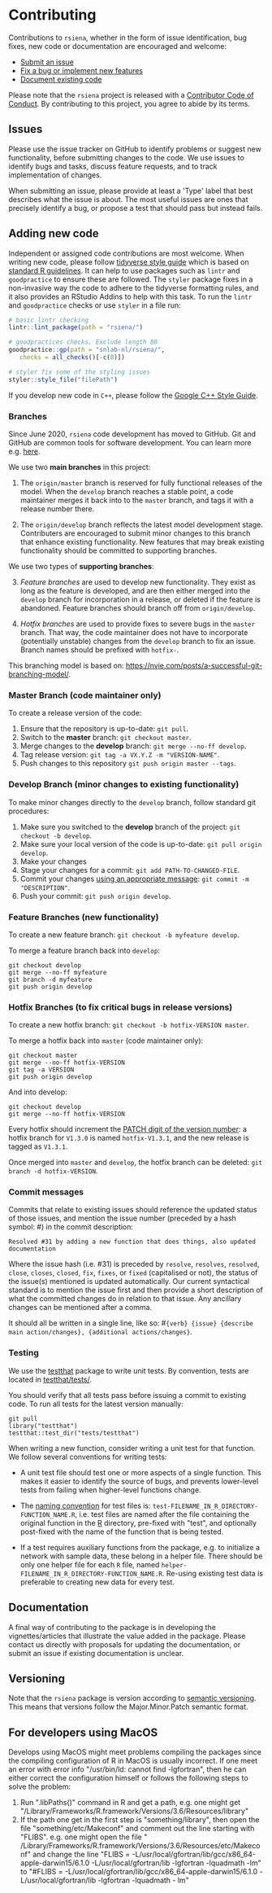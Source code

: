 # Contributing

Contributions to `rsiena`, whether in the form of issue identification, bug fixes, new code or documentation are encouraged and welcome:

* [Submit an issue](#issues)
* [Fix a bug or implement new features](#adding-new-code)
* [Document existing code](#documentation)

Please note that the `rsiena` project is released with a [Contributor Code of Conduct](CODE_OF_CONDUCT.md).
By contributing to this project, you agree to abide by its terms.

## Issues

Please use the issue tracker on GitHub to identify problems or suggest new functionality, before submitting changes to the code.
We use issues to identify bugs and tasks, discuss feature requests, and to track implementation of changes.

When submitting an issue, please provide at least a 'Type' label that best describes what the issue is about.
The most useful issues are ones that precisely identify a bug, 
or propose a test that should pass but instead fails.

## Adding new code
Independent or assigned code contributions are most welcome.
When writing new code, please follow [tidyverse style guide](https://style.tidyverse.org/index.html) which is based on
[standard R guidelines](https://google.github.io/styleguide/Rguide.xml).
It can help to use packages such as `lintr` and `goodpractice` to ensure these are followed. The `styler` package fixes in a non-invasive way the code to adhere to the tidyverse formatting rules, and it also provides an RStudio Addins to help with this task.
To run the `lintr` and `goodpractice` checks or use `styler` in a file run:

```r
# basic lintr checking
lintr::lint_package(path = "rsiena/")

# goodpractices checks. Exclude length 80
goodpractice::gp(path = "snlab-nl/rsiena/",
   checks = all_checks()[-c(8)])

# styler fix some of the styling issues
styler::style_file("filePath")
```

If you develop new code in `C++`, please follow the [Google C++ Style Guide](https://google.github.io/styleguide/cppguide.html).

### Branches
Since June 2020, `rsiena` code development has moved to GitHub.
Git and GitHub are common tools for software development.
You can learn more e.g. [here](http://r-pkgs.had.co.nz/git.html#git-rstudio).

We use two **main branches** in this project:

1. The `origin/master` branch is reserved for fully functional releases of the model. 
When the `develop` branch reaches a stable point, a code maintainer merges it back into to the `master` branch, and tags it with a release number there. 

2. The `origin/develop` branch reflects the latest model development stage.
Contributers are encouraged to submit minor changes to this branch that enhance existing functionality.
New features that may break existing functionality should be committed to supporting branches.

We use two types of **supporting branches**:

3. *Feature branches* are used to develop new functionality. They exist as long as the feature is developed, and are then either merged into the `develop` branch for incorporation in a release, or deleted if the feature is abandoned. Feature branches should branch off from `origin/develop`.

4. *Hotfix branches* are used to provide fixes to severe bugs in the `master` branch. That way, the code maintainer does not have to incorporate (potentially unstable) changes from the `develop` branch to fix an issue. Branch names should be prefixed with `hotfix-`.

This branching model is based on: https://nvie.com/posts/a-successful-git-branching-model/.

### Master Branch (code maintainer only)
To create a release version of the code:

1. Ensure that the repository is up-to-date: `git pull`.
2. Switch to the **master** branch: `git checkout master`.
3. Merge changes to the **develop** branch: `git merge --no-ff develop`.
4. Tag release version: `git tag -a VX.Y.Z -m "VERSION-NAME"`.
5. Push changes to this repository `git push origin master --tags`.

### Develop Branch (minor changes to existing functionality)
To make minor changes directly to the `develop` branch, follow standard git procedures:

1. Make sure you switched to the **develop** branch of the project: `git checkout -b develop`.
2. Make sure your local version of the code is up-to-date: `git pull origin develop`.
3. Make your changes
4. Stage your changes for a commit: `git add PATH-TO-CHANGED-FILE`.
5. Commit your changes [using an appropriate message](#commit-messages): `git commit -m "DESCRIPTION"`.
6. Push your commit: `git push origin develop`.

### Feature Branches (new functionality)
To create a new feature branch: `git checkout -b myfeature develop`.

To merge a feature branch back into `develop`:
```
git checkout develop
git merge --no-ff myfeature
git branch -d myfeature
git push origin develop
```

### Hotfix Branches (to fix critical bugs in release versions)
To create a new hotfix branch: `git checkout -b hotfix-VERSION master`.

To merge a hotfix back into `master` (code maintainer only):
```
git checkout master
git merge --no-ff hotfix-VERSION 
git tag -a VERSION
git push origin develop
```
And into develop:
```
git checkout develop
git merge --no-ff hotfix-VERSION
```

Every hotfix should increment the [PATCH digit of the version number](#versioning): a hotfix branch for `V1.3.0` is named `hotfix-V1.3.1`, and the new release is tagged as `V1.3.1`.

Once merged into `master` and `develop`, the hotfix branch can be deleted: `git branch -d hotfix-VERSION`.

### Commit messages
Commits that relate to existing issues should reference the updated status of those issues, and mention the issue number (preceded by a hash symbol: #) in the commit description:

``` Resolved #31 by adding a new function that does things, also updated documentation ```

Where the issue hash (i.e. #31) is preceded by `resolve`, `resolves`, `resolved`, `close`, `closes`, `closed`, `fix`, `fixes`, or `fixed` (capitalised or not), the status of the issue(s) mentioned is updated automatically.
Our current syntactical standard is to mention the issue first and then provide a short description of what the committed changes do in relation to that issue.
Any ancillary changes can be mentioned after a comma.

It should all be written in a single line, like so: #`{verb} {issue} {describe main action/changes}, {additional actions/changes}`.

### Testing 
We use the [testthat](https://testthat.r-lib.org/) package to write unit tests.
By convention, tests are located in [testthat/tests/](rsiena/tests/testthat).

You should verify that all tests pass before issuing a commit to existing code.
To run all tests for the latest version manually:
```
git pull
library("testthat")
testthat::test_dir("tests/testthat")
```

When writing a new function, consider writing a unit test for that function. 
We follow several conventions for writing tests:

- A unit test file should test one or more aspects of a single function. This makes it easier to identify the source of bugs, and prevents lower-level tests from failing when higher-level functions change.

- The [naming convention](https://www.tidyverse.org/articles/2019/04/testthat-2-1-0/) for test files is: ``test-FILENAME_IN_R_DIRECTORY-FUNCTION_NAME.R``, i.e. test files are named after the file containing the original function in the [R](rsiena/R) directory, pre-fixed with "test", and optionally post-fixed with the name of the function that is being tested.

- If a test requires auxiliary functions from the package, e.g. to initialize a network with sample data, these belong in a helper file. There should be only one helper file for each `R` file, named ``helper-FILENAME_IN_R_DIRECTORY-FUNCTION_NAME.R``. Re-using existing test data is preferable to creating new data for every test.

## Documentation
A final way of contributing to the package is in developing the vignettes/articles that illustrate the value added in the package. 
Please contact us directly with proposals for updating the documentation, or submit an issue if existing documentation is unclear.

## Versioning
Note that the `rsiena` package is version according to [semantic versioning](https://www.jvandemo.com/a-simple-guide-to-semantic-versioning/).
This means that versions follow the Major.Minor.Patch semantic format.

## For developers using MacOS
Develops using MacOS might meet problems compiling the packages since the compiling configuration of R in MacOS is usually incorrect. If one meet an error with error info "/usr/bin/ld: cannot find -lgfortran", then he can either correct the configuration himself or follows the following steps to solve the problem:
1. Run ".libPaths()" command in R and get a path, e.g. one might get "/Library/Frameworks/R.framework/Versions/3.6/Resources/library"
2. If the path one get in the first step is "something/library",  then open the file "something/etc/Makeconf" and comment out the line starting with "FLIBS".  e.g. one might open the file  " /Library/Frameworks/R.framework/Versions/3.6/Resources/etc/Makeconf" and change the line "FLIBS =  -L/usr/local/gfortran/lib/gcc/x86_64-apple-darwin15/6.1.0 -L/usr/local/gfortran/lib -lgfortran -lquadmath -lm" to "#FLIBS =  -L/usr/local/gfortran/lib/gcc/x86_64-apple-darwin15/6.1.0 -L/usr/local/gfortran/lib -lgfortran -lquadmath - lm"